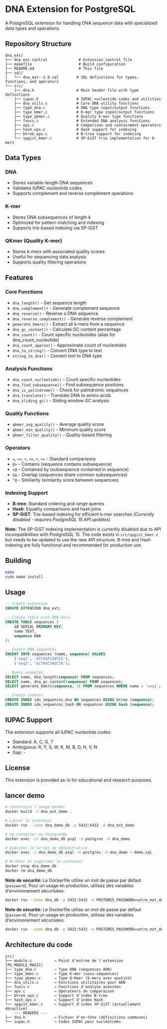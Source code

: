 # DNA Extension for PostgreSQL

A PostgreSQL extension for handling DNA sequence data with specialized data types and operations.

## Repository Structure

```
dna_ext/
├── dna_ext.control              # Extension control file
├── makefile                     # Build configuration
├── README.md                    # This file
├── sql/
│   └── dna_ext--1.0.sql        # SQL definitions for types, functions, and operators
└── src/
    ├── dna.h                   # Main header file with type definitions
    ├── iupac.h                 # IUPAC nucleotide codes and utilities
    ├── dna_utils.c             # Core DNA utility functions
    ├── type_dna.c              # DNA type input/output functions
    ├── type_kmer.c             # K-mer type input/output functions
    ├── type_qkmer.c            # Quality k-mer type functions
    ├── funcs.c                 # Extended DNA analysis functions
    ├── ops.c                   # Comparison and containment operators
    ├── hash_ops.c              # Hash support for indexing
    ├── btree_ops.c             # B-tree support for indexing
    └── spgist_kmer.c           # SP-GiST trie implementation for k-mers
```

## Data Types

### DNA
- Stores variable-length DNA sequences
- Validates IUPAC nucleotide codes
- Supports complement and reverse complement operations

### K-mer
- Stores DNA subsequences of length k
- Optimized for pattern matching and indexing
- Supports trie-based indexing via SP-GiST

### QKmer (Quality K-mer)
- Stores k-mers with associated quality scores
- Useful for sequencing data analysis
- Supports quality filtering operations

## Features

### Core Functions
- `dna_length()` - Get sequence length
- `dna_complement()` - Generate complement sequence
- `dna_reverse()` - Reverse a DNA sequence
- `dna_reverse_complement()` - Generate reverse complement
- `generate_kmers()` - Extract all k-mers from a sequence
- `dna_gc_content()` - Calculate GC content percentage
- `dna_count()` - Count specific nucleotides (alias for dna_count_nucleotide)
- `dna_count_approx()` - Approximate count of nucleotides
- `dna_to_string()` - Convert DNA type to text
- `string_to_dna()` - Convert text to DNA type

### Analysis Functions
- `dna_count_nucleotide()` - Count specific nucleotides
- `dna_find_subsequence()` - Find subsequence positions
- `dna_is_palindrome()` - Check for palindromic sequences
- `dna_translate()` - Translate DNA to amino acids
- `dna_sliding_gc()` - Sliding window GC analysis

### Quality Functions
- `qkmer_avg_quality()` - Average quality score
- `qkmer_min_quality()` - Minimum quality score
- `qkmer_filter_quality()` - Quality-based filtering

### Operators
- `=`, `<>`, `<`, `<=`, `>`, `>=` - Standard comparisons
- `@>` - Contains (sequence contains subsequence)
- `<@` - Contained by (subsequence contained in sequence)
- `&&` - Overlap (sequences share common subsequences)
- `^@` - Similarity (similarity score between sequences)

### Indexing Support
- **B-tree**: Standard ordering and range queries
- **Hash**: Equality comparisons and hash joins
- **SP-GiST**: Trie-based indexing for efficient k-mer searches *(Currently disabled - requires PostgreSQL 15 API updates)*

**Note:** The SP-GiST indexing implementation is currently disabled due to API incompatibilities with PostgreSQL 15. The code exists in `src/spgist_kmer.c` but needs to be updated to use the new API structure. B-tree and Hash indexing are fully functional and recommended for production use.

## Building

```bash
make
sudo make install
```

## Usage

```sql
-- Create extension
CREATE EXTENSION dna_ext;

-- Create table with DNA data
CREATE TABLE sequences (
    id SERIAL PRIMARY KEY,
    name TEXT,
    sequence DNA
);

-- Insert DNA sequences
INSERT INTO sequences (name, sequence) VALUES 
    ('seq1', 'ATCGATCGATCG'),
    ('seq2', 'GCTAGCTAGCTA');

-- Query examples
SELECT name, dna_length(sequence) FROM sequences;
SELECT name, dna_gc_content(sequence) FROM sequences;
SELECT generate_kmers(sequence, 3) FROM sequences WHERE name = 'seq1';

-- Create indexes
CREATE INDEX idx_sequences_dna ON sequences USING btree (sequence);
CREATE INDEX idx_sequences_hash ON sequences USING hash (sequence);
```

## IUPAC Support

The extension supports all IUPAC nucleotide codes:
- Standard: A, C, G, T
- Ambiguous: R, Y, S, W, K, M, B, D, H, V, N
- Gap: -

## License

This extension is provided as-is for educational and research purposes.


## lancer demo

```bash
# Construire l'image Docker
docker build -t dna_ext_demo .

# Lancer le conteneur
docker run --name dna_demo_db -p 5432:5432 -d dna_ext_demo

# Se connecter au PostgreSQL
docker exec -it dna_demo_db psql -U postgres -d dna_demo

# Exécuter le script de démonstration
docker exec -i dna_demo_db psql -U postgres -d dna_demo < demo.sql

# Arrêter et supprimer le conteneur
docker stop dna_demo_db
docker rm dna_demo_db
```

**Note de sécurité:** Le Dockerfile utilise un mot de passe par défaut (`password`). Pour un usage en production, utilisez des variables d'environnement sécurisées:
```bash
docker run --name dna_db -p 5432:5432 -e POSTGRES_PASSWORD=votre_mot_de_passe_securise -d dna_ext_demo
```

**Note de sécurité:** Le Dockerfile utilise un mot de passe par défaut (`password`). Pour un usage en production, utilisez des variables d'environnement sécurisées:
```bash
docker run --name dna_db -p 5432:5432 -e POSTGRES_PASSWORD=votre_mot_de_passe_securise -d dna_ext_demo
```

## Architecture du code

```
src/
├── module.c          → Point d'entrée de l'extension (PG_MODULE_MAGIC)
├── type_dna.c        → Type DNA (séquences ADN)
├── type_kmer.c       → Type K-mer (sous-séquences)
├── type_qkmer.c      → Type Q-Kmer (k-mers avec qualité)
├── dna_utils.c       → Fonctions utilitaires pour ADN
├── funcs.c           → Fonctions d'analyse avancées
├── ops.c             → Opérateurs de comparaison
├── btree_ops.c       → Support d'index B-tree
├── hash_ops.c        → Support d'index Hash
└── spgist_kmer.c     → Support d'index SP-GiST (actuellement désactivé)
    --- HEADERS ---
├── dna.h             → Fichier d'en-tête (définitions communes)
└── iupac.h           → Codes IUPAC pour nucléotides
```